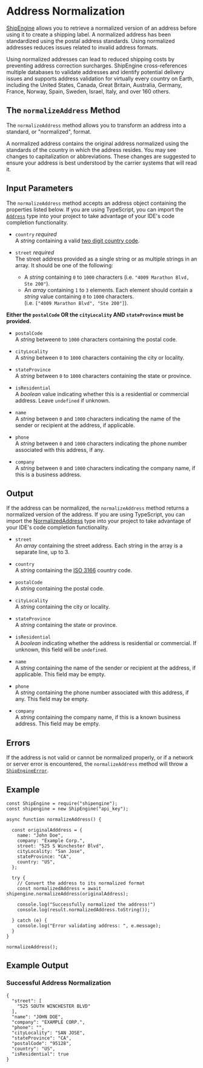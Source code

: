Address Normalization
================================
[ShipEngine](www.shipengine.com) allows you to retrieve a normalized version of an address before using it to create a
shipping label. A normalized address has been standardized using the postal address standards. Using normalized addresses reduces issues related to invalid address formats.

Using normalized addresses can lead to reduced shipping costs by preventing address correction
surcharges. ShipEngine cross-references multiple databases to validate addresses and identify potential delivery issues
and supports address validation for virtually every country on Earth, including the United States, Canada,
Great Britain, Australia, Germany, France, Norway, Spain, Sweden, Israel, Italy, and over 160 others.

The `normalizeAddress` Method
------------------------------------------
The `normalizeAddress` method allows you to transform an address into a standard, or "normalized", format.

A normalized address contains the original address
normalized using the standards of the country in which the address resides. You may see changes to capitalization or abbreviations.
These changes are suggested
to ensure your address is best understood by the carrier systems that will read it.

Input Parameters
-----------------------------------

The `normalizeAddress` method accepts an address object containing the properties listed below.
If you are using TypeScript, you can import the [`Address`](https://github.com/ShipEngine/shipengine-js/blob/dc2a6cd5dba7f3e62f35b9d2224270bb94700897/src/address/public-types.ts#L6-L54)
type into your project to take advantage of your
IDE's code completion functionality.


* `country` *required* <br>
  A *string* containing a valid [two digit country code](https://en.wikipedia.org/wiki/List_of_ISO_3166_country_codes).

* `street` *required* <br>
  The street address provided as a single string or as multiple strings in an array. It should be one of the following:<br>

    * A *string* containing `0` to `1000` characters (i.e. `"4009 Marathon Blvd, Ste 200"`). <br>
    * An *array* containing `1` to `3` elements. Each element
      should contain a *string* value containing `0` to `1000` characters. <br>
      (i.e. `["4009 Marathon Blvd", "Ste 200"]`).

**Either the `postalCode` OR the `cityLocality` AND `stateProvince` must be provided.**

* `postalCode`  <br>
  A *string* between`0` to `1000` characters containing the postal code. <br>


* `cityLocality`  <br>
  A *string* between `0` to `1000` characters containing the city or locality.<br>


* `stateProvince`  <br>
  A *string* between `0` to `1000` characters containing the state or province.<br>


* `isResidential` <br>
  A *boolean* value indicating whether this is a residential or commercial address. Leave `undefined` if unknown. <br>


* `name` <br>
  A *string* between `0` and `1000` characters indicating the name of the sender or recipient at the address, if applicable.


* `phone` <br>
  A *string* between `0` and `1000` characters indicating the phone number associated with this address, if any.


* `company` <br>
  A *string* between `0` and `1000` characters indicating the company name, if this is a business address.


Output
---------------------------
If the address can be normalized, the `normalizeAddress` method returns a normalized version of the address. 
If you are using TypeScript, you can import the 
[NormalizedAddress]("https://github.com/ShipEngine/shipengine-js/blob/main/src/address/public-types.ts#L63") type into your project to take advantage of your IDE's code completion functionality.

* `street` <br>
  An *array* containing the street address. Each string in the array is a separate line, up to 3.<br>

* `country` <br>
  A *string* containing the [ISO 3166](https://en.wikipedia.org/wiki/List_of_ISO_3166_country_codes) country code.

* `postalCode`  <br>
  A *string* containing the postal code.

* `cityLocality`  <br>
  A *string* containing the city or locality.

* `stateProvince`  <br>
  A *string* containing the state or province.

* `isResidential` <br>
  A *boolean* indicating whether the address is residential or commercial.
  If unknown, this field will be `undefined`.

* `name` <br>
  A *string* containing the name of the sender or recipient at the address, if applicable.
  This field may be empty.

* `phone` <br>
  A *string* containing the phone number associated with this address, if any.
  This field may be empty.

* `company` <br>
  A *string* containing the company name, if this is a known business address.
  This field may be empty.


Errors
-----------------------
If the address is not valid or cannot be normalized properly, or if a network or server error is encountered, the `normalizeAddress` method will throw a [`ShipEngineError`](https://github.com/ShipEngine/shipengine-js/blob/dc2a6cd5dba7f3e62f35b9d2224270bb94700897/src/errors/shipengine-error.ts#L7-L44).


Example
-----------------------
```
const ShipEngine = require("shipengine");
const shipengine = new ShipEngine("api_key");

async function normalizeAddress() {

  const originalAdddress = {
    name: "John Doe",
    company: "Example Corp.",
    street: "525 S Winchester Blvd",
    cityLocality: "San Jose",
    stateProvince: "CA",
    country: "US",
  };
  
  try {
    // Convert the address to its normalized format
    const normalizedAddress = await shipengine.normalizeAddress(originalAddress);
    
    console.log("Successfully normalized the address!")
    console.log(result.normalizedAddress.toString());
     
  } catch (e) {
    console.log("Error validating address: ", e.message);
  }
}

normalizeAddress();

```                               

Example Output
-------------------------------------

### Successful Address Normalization
```
{
  "street": [
    "525 SOUTH WINCHESTER BLVD"
  ],
  "name": "JOHN DOE",
  "company": "EXAMPLE CORP.",
  "phone": "",
  "cityLocality": "SAN JOSE",
  "stateProvince": "CA",
  "postalCode": "95128",
  "country": "US",
  "isResidential": true
}
```